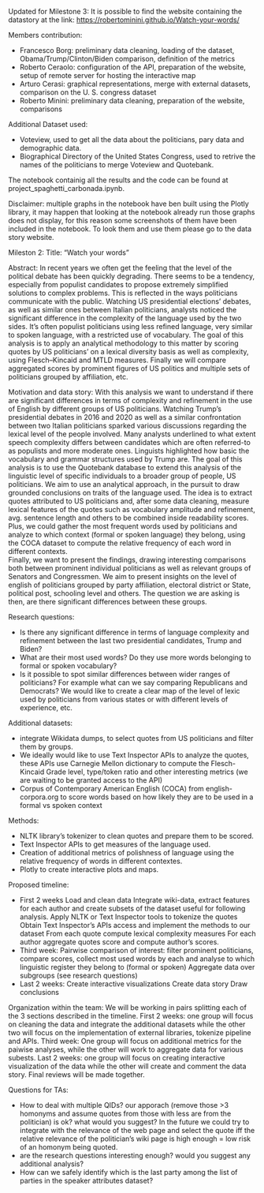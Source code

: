 Updated for Milestone 3:
It is possible to find the website containing the datastory at the link: https://robertominini.github.io/Watch-your-words/

Members contribution:
- Francesco Borg: preliminary data cleaning, loading of the dataset, Obama/Trump/Clinton/Biden comparison, definition of the metrics
- Roberto Ceraolo: configuration of the API, preparation of the website, setup of remote server for hosting the interactive map
- Arturo Cerasi: graphical representations, merge with external datasets, comparison on the U. S. congress dataset
- Roberto Minini: preliminary data cleaning, preparation of the website, comparisons

Additional Dataset used:
- Voteview, used to get all the data about the politicians, pary data and demographic data.
- Biographical Directory of the United States Congress, used to retrive the names of the politicians to merge Voteview and Quotebank.

The notebook containig all the results and the code can be found at project_spaghetti_carbonada.ipynb.

Disclaimer: multiple graphs in the notebook have ben built using the Plotly library, it may happen that looking at the notebook already run those graphs does not display, for this reason some screenshots of them have been included in the notebook. To look them and use them please go to the data story website.

Mileston 2:
Title: 
“Watch your words” 

Abstract:
In recent years we often get the feeling that the level of the political debate has been quickly degrading. There seems to be a tendency, especially from populist candidates to propose extremely simplified solutions to complex problems. This is reflected in the ways politicians communicate with the public. Watching US presidential elections’ debates, as well as similar ones between Italian politicians, analysts noticed the significant difference in the complexity of the language used by the two sides. It’s often populist politicians using less refined language, very similar to spoken language, with a restricted use of vocabulary. The goal of this analysis is to apply an analytical methodology to this matter by scoring quotes by US politicians’ on a lexical diversity basis as well as complexity, using Flesch–Kincaid and MTLD measures. Finally we will compare aggregated scores by prominent figures of US politics and multiple sets of politicians grouped by affiliation, etc. 

Motivation and data story:
With this analysis we want to understand if there are significant differences in terms of complexity and refinement in the use of English by different groups of US politicians. Watching Trump’s presidential debates in 2016 and 2020 as well as a similar confrontation between two Italian politicians sparked various discussions regarding the lexical level of the people involved. Many analysts underlined to what extent speech complexity differs between candidates which are often referred-to as populists and more moderate ones. Linguists highlighted how basic the vocabulary and grammar structures used by Trump are.
The goal of this analysis is to use the Quotebank database to extend this analysis of the linguistic level of specific individuals to a broader group of people, US politicians. We aim to use an analytical approach, in the pursuit to draw grounded conclusions on traits of the language used. The idea is to extract quotes attributed to US politicians and, after some data cleaning, measure lexical features of the quotes such as vocabulary amplitude and refinement, avg. sentence length and others to be combined inside readability scores. Plus, we could gather the most frequent words used by politicians and analyze to which context (formal or spoken language) they belong, using the COCA dataset to compute the relative frequency of each word in different contexts.  
Finally, we want to present the findings, drawing interesting comparisons both between prominent individual politicians as well as relevant groups of Senators and Congressmen. We aim to present insights on the level of english of politicians grouped by party affiliation, electoral district or State, political post, schooling level and others. The question we are asking is then, are there significant differences between these groups. 

Research questions:
- Is there any significant difference in terms of language complexity and refinement between the last two presidential candidates, Trump and Biden?
- What are their most used words? Do they use more words belonging to formal or spoken vocabulary?
- Is it possible to spot similar differences between wider ranges of politicians? For example what can we say comparing Republicans and Democrats? We would like to create a clear map of the level of lexic used by politicians from various states or with different levels of experience, etc. 

Additional datasets:
- integrate Wikidata dumps, to select quotes from US politicians and filter them by groups.
- We ideally would like to use Text Inspector APIs to analyze the quotes, these APIs use Carnegie Mellon dictionary to compute the Flesch-Kincaid Grade level, type/token ratio and other interesting metrics (we are waiting to be granted access to the API)
- Corpus of Contemporary American English (COCA) from english-corpora.org to score words based on how likely they are to be used in a formal vs spoken context

Methods:
- NLTK library’s tokenizer to clean quotes and prepare them to be scored.  
- Text Inspector APIs to get measures of the language used.
- Creation of additional metrics of polishness of language using the relative frequency of words in different contextes. 
- Plotly to create interactive plots and maps.

Proposed timeline:
- First 2 weeks
Load and clean data
Integrate wiki-data, extract features for each author and create subsets of the dataset useful for following analysis.
Apply NLTK or Text Inspector tools to tokenize the quotes
Obtain Text Inspector’s APIs access and implement the methods to our dataset
From each quote compute lexical complexity measures
For each author aggregate quotes score and compute author’s scores.
- Third week:
Pairwise comparison of interest: filter prominent politicians, compare scores, collect most used words by each and analyse to which linguistic register they belong to (formal or spoken)
Aggregate data over subgroups (see research questions)
- Last 2 weeks:
Create interactive visualizations 
Create data story
Draw conclusions

Organization within the team:
We will be working in pairs splitting each of the 3 sections described in the timeline. 
First 2 weeks: one group will focus on cleaning the data and integrate the additional datasets while the other two will focus on the implementation of external libraries, tokenize pipeline and APIs.
Third week: One group will focus on additional metrics for the paiwise analyses, while the other will work to aggregate data for various subests.
Last 2 weeks: one group will focus on creating interactive visualization of the data while the other will create and comment the data story. Final reviews will be made together.

Questions for TAs:
- How to deal with multiple QIDs? our apporach (remove those >3 homonyms and assume quotes from those with less are from the politician) is ok? what would you suggest? In the future we could try to integrate with the relevance of the web page and select the quote iff the relative relevance of the politician’s wiki page is high enough = low risk of an homonym being quoted.
- are the research questions interesting enough? would you suggest any additional analysis?
- How can we safely identify which is the last party among the list of parties in the speaker attributes dataset?
